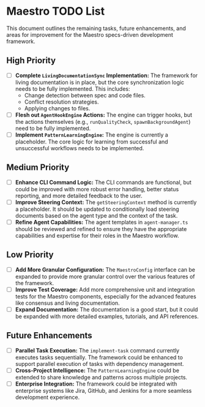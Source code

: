 # Maestro TODO List

This document outlines the remaining tasks, future enhancements, and areas for improvement for the Maestro specs-driven development framework.

## High Priority

* [ ] **Complete `LivingDocumentationSync` Implementation:** The framework for living documentation is in place, but the core synchronization logic needs to be fully implemented. This includes:
  * Change detection between spec and code files.
  * Conflict resolution strategies.
  * Applying changes to files.
* [ ] **Flesh out `AgentHookEngine` Actions:** The engine can trigger hooks, but the actions themselves (e.g., `runQualityCheck`, `spawnBackgroundAgent`) need to be fully implemented.
* [ ] **Implement `PatternLearningEngine`:** The engine is currently a placeholder. The core logic for learning from successful and unsuccessful workflows needs to be implemented.

## Medium Priority

* [ ] **Enhance CLI Command Logic:** The CLI commands are functional, but could be improved with more robust error handling, better status reporting, and more detailed feedback to the user.
* [ ] **Improve Steering Context:** The `getSteeringContext` method is currently a placeholder. It should be updated to conditionally load steering documents based on the agent type and the context of the task.
* [ ] **Refine Agent Capabilities:** The agent templates in `agent-manager.ts` should be reviewed and refined to ensure they have the appropriate capabilities and expertise for their roles in the Maestro workflow.

## Low Priority

* [ ] **Add More Granular Configuration:** The `MaestroConfig` interface can be expanded to provide more granular control over the various features of the framework.
* [ ] **Improve Test Coverage:** Add more comprehensive unit and integration tests for the Maestro components, especially for the advanced features like consensus and living documentation.
* [ ] **Expand Documentation:** The documentation is a good start, but it could be expanded with more detailed examples, tutorials, and API references.

## Future Enhancements

* [ ] **Parallel Task Execution:** The `implement-task` command currently executes tasks sequentially. The framework could be enhanced to support parallel execution of tasks with dependency management.
* [ ] **Cross-Project Intelligence:** The `PatternLearningEngine` could be extended to share knowledge and patterns across multiple projects.
* [ ] **Enterprise Integration:** The framework could be integrated with enterprise systems like Jira, GitHub, and Jenkins for a more seamless development experience.
